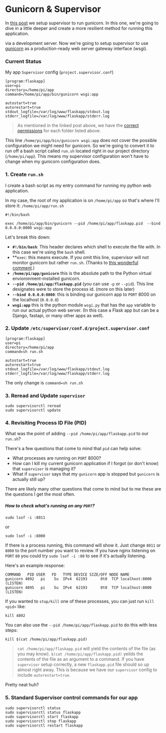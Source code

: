# Gunicorn & Supervisor

In [this post](https://github.com/codingforentrepreneurs/Pi-Awesome/blob/main/how-tos/Supervisor%20as%20a%20Background%20Service%20Manager.md) we setup supervisor to run gunicorn. In this one, we're going to dive in a little deeper and create a more resilient method for running this application.



via a development server. Now we're going to setup supervisor to use [gunicorn](https://gunicorn.org/) as a production-ready web server gateway interface (wsgi).

### Current Status

My app `Supervisor` config (`project.supervisor.conf`)
```
[program:flaskapp]
user=pi
directory=/home/pi/app
command=/home/pi/app/bin/gunicorn wsgi:app
 
autostart=true
autorestart=true
stdout_logfile=/var/log/www/flaskapp/stdout.log
stderr_logfile=/var/log/www/flaskapp/stderr.log
```
> As mentioned in the linked post above, we have the [correct permissions](https://github.com/codingforentrepreneurs/Pi-Awesome/blob/main/how-tos/User%20Group%20Permissions.md) for each folder listed above.

This line `/home/pi/app/bin/gunicorn wsgi:app` does not cover the possible configuration we might need for gunicorn. So we're going to convert it to run off a bash script called `run.sh` located right in our project directory (`/home/pi/app`). This means my supervisor configuration won't have to change when my gunicorn configuration does. 


### 1. Create `run.sh`
I create a bash script as my entry command for running my python web application.

In my case, the root of my application is on `/home/pi/app` so that's where I'll store it: `/home/pi/app/run.sh`

```
#!/bin/bash

exec /home/pi/app/bin/gunicorn --pid /home/pi/app/flaskapp.pid  --bind 0.0.0.0:8000 wsgi:app
```
Let's break this down:

- **`#!/bin/bash`**: This header declares which shell to execute the file with. In this case we're using the `bash` shell. 
- **`exec`: this means execute. If you omit this line, supervisor will not monitor gunicorn but rather `run.sh`. (Thanks to [this wonderful comment](https://github.com/benoitc/gunicorn/issues/520#issuecomment-48244743).)
- **`/home/pi/app/gunicorn`** this is the absolute path to the Python virtual envioronment-installed gunicorn.
- **`--pid /home/pi/app/flaskapp.pid`** (you can use `-p` or `--pid`). This line designates were to store the process id. (more on this later)
- **`--bind 0.0.0.0:8000`**: this is binding our gunicorn app to `PORT` 8000 on the localhost (`0.0.0.0`)
- **`wsgi:app`** this is the python module `wsgi.py` that has the `app` variable to run our actual python web server. (In this case a Flask app but can be a Django, fastapi, or many other apps as well).



### 2. Update `/etc/supervisor/conf.d/project.supervisor.conf`
```
[program:flaskapp]
user=pi
directory=/home/pi/app
command=sh run.sh
 
autostart=true
autorestart=true
stdout_logfile=/var/log/www/flaskapp/stdout.log
stderr_logfile=/var/log/www/flaskapp/stderr.log
```
The only change is `command=sh run.sh`


### 3. Reread and Update `supervisor`

```
sudo supervisorctl reread
sudo supervisorctl update
```

### 4. Revisiting Process ID File (PID) 
What was the point of adding `--pid /home/pi/app/flaskapp.pid` to our `run.sh`?

There's a few questions that come to mind that `pid` can help solve:

- What processes are running on `PORT` 8000?
- How can I kill my current gunicorn application if I forgot (or don't know) that `supervisor` is managing it?
- What if `supervisor` says that my `gunicorn` app is stopped but `gunicorn` is actually still up?

There are likely many other questions that come to mind but to me these are the questions I get the most often.

##### How to check what's running on any `PORT`?
```
sudo lsof -i :8011
```
or 
```
sudo lsof -i :8000
```
If there is a process running, this command will show it. Just change `8011` or `8000` to the port number you want to review. If you have nginx listening on `PORT` `80` you could try `sudo lsof -i :80` to see if it's actually listening.

Here's an example response:

```
COMMAND   PID USER   FD   TYPE DEVICE SIZE/OFF NODE NAME
gunicorn 4892   pi    5u  IPv4  62193      0t0  TCP localhost:8000 (LISTEN)
gunicorn 4895   pi    5u  IPv4  62193      0t0  TCP localhost:8000 (LISTEN)
```
If you wanted to `stop/kill` one of these processes, you can just run `kill <pid>` like:

```
kill 4892
```

You can also use the `--pid /home/pi/app/flaskapp.pid` to do this with less steps:

```
kill $(cat /home/pi/app/flaskapp.pid)
```
> `cat /home/pi/app/flaskapp.pid` will yield the contents of the file (as you may know). `$(cat /home/pi/app/flaskapp.pid)` yeilds the contents of the file as an argument to a command.
If you have `supervisor` setup correctly, a new `flaskapp.pid` file should so up almost right away. This is because we have our `supervisor` config to include `autorestart=true`.

Pretty neat huh?

### 5. Standard Supervisor control commands for our app

```
sudo supervisorctl status 
sudo supervisorctl status flaskapp
sudo supervisorctl start flaskapp
sudo supervisorctl stop flaskapp
sudo supervisorctl restart flaskapp
```

